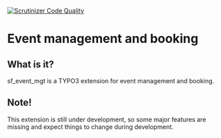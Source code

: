 [![Scrutinizer Code Quality](https://scrutinizer-ci.com/g/derhansen/sf_event_mgt/badges/quality-score.png?b=master)](https://scrutinizer-ci.com/g/derhansen/sf_event_mgt/?branch=master)

Event management and booking
============================

## What is it?

sf_event_mgt is a TYPO3 extension for event management and booking.

## Note!

This extension is still under development, so some major features are missing and expect things to change during development.